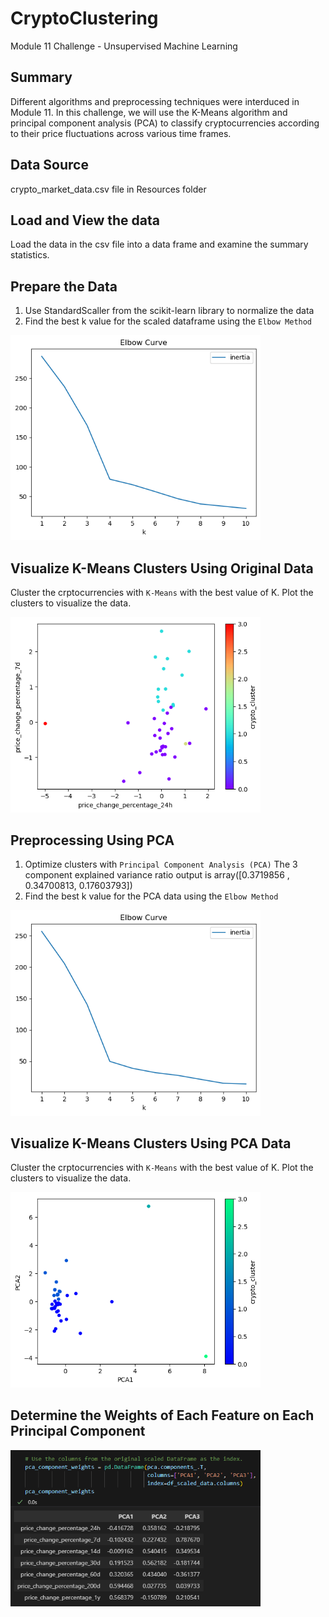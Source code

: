 # CryptoClustering
Module 11 Challenge - Unsupervised Machine Learning

## Summary
Different algorithms and preprocessing techniques were interduced in Module 11.
In this challenge, we will use the K-Means algorithm and principal component analysis (PCA) to classify cryptocurrencies according to their price fluctuations across various time frames.

## Data Source
crypto_market_data.csv file in Resources folder

## Load and View the data
Load the data in the csv file into a data frame and examine the summary statistics.

## Prepare the Data
1. Use StandardScaller from the scikit-learn library to normalize the data
2. Find the best k value for the scaled dataframe using the `Elbow Method`
<p align='left'>
    <img src="images/Figure 1 - Original Scaled Data Elbow Curve.png" alt="Original Scaled Data Elbow Curve" width="400"/>
</p>

## Visualize K-Means Clusters Using Original Data
Cluster the crptocurrencies with `K-Means` with the best value of K.  Plot the clusters to visualize the data.
<p align='left'>
    <img src="images/Figure 2 - Original Scaled Data Clusters.png"
    alt="Original Scaled Data K-Means Clusters" width="400"/>
</p>

## Preprocessing Using PCA
1. Optimize clusters with `Principal Component Analysis (PCA)`
    The 3 component explained variance ratio output is 
    array([0.3719856 , 0.34700813, 0.17603793])
    <BR>
2. Find the best k value for the PCA data using the `Elbow Method`
<p align='left'>
    <img src="images/Figure 3 - PCA Data Elbow Curve.png" alt="PCA Data Elbow Curve" width="400"/>
</p>

## Visualize K-Means Clusters Using PCA Data
Cluster the crptocurrencies with `K-Means` with the best value of K.  Plot the clusters to visualize the data.
<p align='left'>
    <img src="images/Figure 4 - PCA Data Clusters.png" alt="PCA Data K-Means Clusters" width="400"/>
</p>

## Determine the Weights of Each Feature on Each Principal Component
<p align='left'>
    <img src="images/Figure 5 - PCA Component Weights .png" alt="PCA Component Weights" width="400"/>
</p>